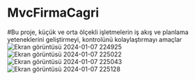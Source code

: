 # MvcFirmaCagri
#Bu proje, küçük ve orta ölçekli işletmelerin iş akış ve planlama yeteneklerini geliştirmeyi, kontrolünü kolaylaştırmayı amaçlar
![Ekran görüntüsü 2024-01-07 224925](https://github.com/fullmetaljacked/MvcFirmaCagri/assets/58311022/9899ccca-b29f-4821-86d0-274316dce98a)
![Ekran görüntüsü 2024-01-07 225022](https://github.com/fullmetaljacked/MvcFirmaCagri/assets/58311022/193889d7-7012-4176-8328-4e7d5612351c)
![Ekran görüntüsü 2024-01-07 225043](https://github.com/fullmetaljacked/MvcFirmaCagri/assets/58311022/ae3fd1c0-9882-4265-a710-667b255e928f)
![Ekran görüntüsü 2024-01-07 225128](https://github.com/fullmetaljacked/MvcFirmaCagri/assets/58311022/38672470-f933-40a0-b513-5c333bf87f86)
